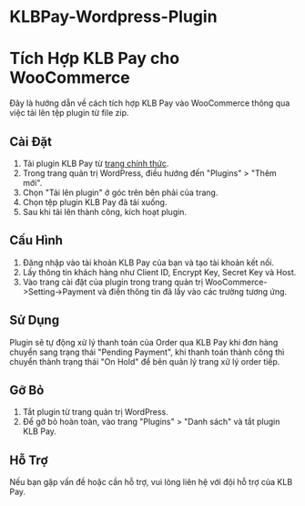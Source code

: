 # KLBPay-Wordpress-Plugin
# Tích Hợp KLB Pay cho WooCommerce

Đây là hướng dẫn về cách tích hợp KLB Pay vào WooCommerce thông qua việc tải lên tệp plugin từ file zip.

## Cài Đặt

1. Tải plugin KLB Pay từ [trang chính thức](https://github.com/unicloudvn/KLBPay-Wordpress-Plugin).
2. Trong trang quản trị WordPress, điều hướng đến "Plugins" > "Thêm mới".
3. Chọn "Tải lên plugin" ở góc trên bên phải của trang.
4. Chọn tệp plugin KLB Pay đã tải xuống.
5. Sau khi tải lên thành công, kích hoạt plugin.

## Cấu Hình
1. Đăng nhập vào tài khoản KLB Pay của bạn và tạo tài khoản kết nối.
2. Lấy thông tin khách hàng như Client ID, Encrypt Key, Secret Key và Host.
3. Vào trang cài đặt của plugin trong trang quản trị WooCommerce->Setting->Payment và điền thông tin đã lấy vào các trường tương ứng.

## Sử Dụng

Plugin sẽ tự động xử lý thanh toán của Order qua KLB Pay khi đơn hàng chuyển sang trạng thái "Pending Payment", khi thanh toán thành công thì chuyển thành trạng thái "On Hold" để bên quản lý trang xử lý order tiếp.

## Gỡ Bỏ

1. Tắt plugin từ trang quản trị WordPress.
2. Để gỡ bỏ hoàn toàn, vào trang "Plugins" > "Danh sách" và tắt plugin KLB Pay.

## Hỗ Trợ

Nếu bạn gặp vấn đề hoặc cần hỗ trợ, vui lòng liên hệ với đội hỗ trợ của KLB Pay.

